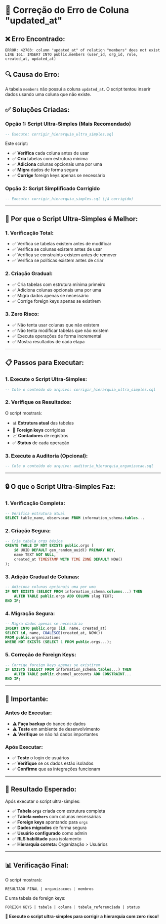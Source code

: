 # 🔧 Correção do Erro de Coluna "updated_at"

## ❌ **Erro Encontrado:**
```
ERROR: 42703: column "updated_at" of relation "members" does not exist
LINE 161: INSERT INTO public.members (user_id, org_id, role, created_at, updated_at)
```

## 🔍 **Causa do Erro:**
A tabela `members` não possui a coluna `updated_at`. O script tentou inserir dados usando uma coluna que não existe.

## ✅ **Soluções Criadas:**

### **Opção 1: Script Ultra-Simples (Mais Recomendado)**
```sql
-- Execute: corrigir_hierarquia_ultra_simples.sql
```
Este script:
- ✅ **Verifica** cada coluna antes de usar
- ✅ **Cria** tabelas com estrutura mínima
- ✅ **Adiciona** colunas opcionais uma por uma
- ✅ **Migra** dados de forma segura
- ✅ **Corrige** foreign keys apenas se necessário

### **Opção 2: Script Simplificado Corrigido**
```sql
-- Execute: corrigir_hierarquia_simples.sql (já corrigido)
```

---

## 🎯 **Por que o Script Ultra-Simples é Melhor:**

### **1. Verificação Total:**
- ✅ Verifica se tabelas existem antes de modificar
- ✅ Verifica se colunas existem antes de usar
- ✅ Verifica se constraints existem antes de remover
- ✅ Verifica se políticas existem antes de criar

### **2. Criação Gradual:**
- ✅ Cria tabelas com estrutura mínima primeiro
- ✅ Adiciona colunas opcionais uma por uma
- ✅ Migra dados apenas se necessário
- ✅ Corrige foreign keys apenas se existirem

### **3. Zero Risco:**
- ✅ Não tenta usar colunas que não existem
- ✅ Não tenta modificar tabelas que não existem
- ✅ Executa operações de forma incremental
- ✅ Mostra resultados de cada etapa

---

## 📋 **Passos para Executar:**

### **1. Execute o Script Ultra-Simples:**
```sql
-- Cole o conteúdo do arquivo: corrigir_hierarquia_ultra_simples.sql
```

### **2. Verifique os Resultados:**
O script mostrará:
- 📊 **Estrutura atual** das tabelas
- 🔗 **Foreign keys** corrigidas
- 📈 **Contadores** de registros
- ✅ **Status** de cada operação

### **3. Execute a Auditoria (Opcional):**
```sql
-- Cole o conteúdo do arquivo: auditoria_hierarquia_organizacao.sql
```

---

## 🔒 **O que o Script Ultra-Simples Faz:**

### **1. Verificação Completa:**
```sql
-- Verifica estrutura atual
SELECT table_name, observacao FROM information_schema.tables...
```

### **2. Criação Segura:**
```sql
-- Cria tabela orgs básica
CREATE TABLE IF NOT EXISTS public.orgs (
    id UUID DEFAULT gen_random_uuid() PRIMARY KEY,
    name TEXT NOT NULL,
    created_at TIMESTAMP WITH TIME ZONE DEFAULT NOW()
);
```

### **3. Adição Gradual de Colunas:**
```sql
-- Adiciona colunas opcionais uma por uma
IF NOT EXISTS (SELECT FROM information_schema.columns...) THEN
    ALTER TABLE public.orgs ADD COLUMN slug TEXT;
END IF;
```

### **4. Migração Segura:**
```sql
-- Migra dados apenas se necessário
INSERT INTO public.orgs (id, name, created_at)
SELECT id, name, COALESCE(created_at, NOW())
FROM public.organizations
WHERE NOT EXISTS (SELECT 1 FROM public.orgs...);
```

### **5. Correção de Foreign Keys:**
```sql
-- Corrige foreign keys apenas se existirem
IF EXISTS (SELECT FROM information_schema.tables...) THEN
    ALTER TABLE public.channel_accounts ADD CONSTRAINT...
END IF;
```

---

## 🚨 **Importante:**

### **Antes de Executar:**
- ⚠️ **Faça backup** do banco de dados
- ⚠️ **Teste** em ambiente de desenvolvimento
- ⚠️ **Verifique** se não há dados importantes

### **Após Executar:**
- ✅ **Teste** o login de usuários
- ✅ **Verifique** se os dados estão isolados
- ✅ **Confirme** que as integrações funcionam

---

## 🎉 **Resultado Esperado:**

Após executar o script ultra-simples:

- ✅ **Tabela `orgs`** criada com estrutura completa
- ✅ **Tabela `members`** com colunas necessárias
- ✅ **Foreign keys** apontando para `orgs`
- ✅ **Dados migrados** de forma segura
- ✅ **Usuário configurado** como admin
- ✅ **RLS habilitado** para isolamento
- ✅ **Hierarquia correta:** Organização > Usuários

---

## 📊 **Verificação Final:**

O script mostrará:
```
RESULTADO FINAL | organizacoes | membros
```

E uma tabela de foreign keys:
```
FOREIGN KEYS | tabela | coluna | tabela_referenciada | status
```

**🎯 Execute o script ultra-simples para corrigir a hierarquia com zero risco!**
